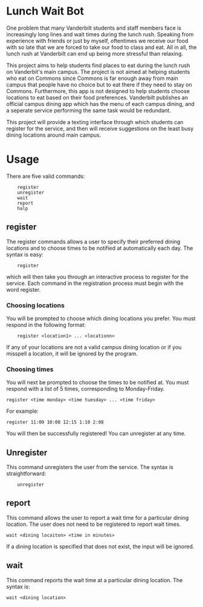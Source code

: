 # Lunch Wait Bot

One problem that many Vanderbilt students and staff members face is
increasingly long lines and wait times during the lunch rush.  Speaking from
experience with friends or just by myself, oftentimes we receive our food with
so late that we are forced to take our food to class and eat.  All in all, the
lunch rush at Vanderbilt can end up being more stressful than relaxing.

This project aims to help students find places to eat during the lunch rush
on Vanderbit's main campus.  The project is not aimed at helping students who eat 
on Commons since Commons is far enough away from main campus that people have no choice 
but to eat there if they need to stay on Commons.  Furthermore, this app is not designed
to help students choose locations to eat based on their food preferences.  Vanderbilt 
publishes an official campus dining app which has the menu of each campus dining,
and a seperate service performing the same task would be redundant.

This project will provide a texting interface through which students can register 
for the service, and then will receive suggestions on the least busy dining locations 
around main campus.

# Usage
There are five valid commands:

```
	register
	unregister
	wait
	report
	halp
```

## register
The register commands allows a user to specify their preferred dining locations and to choose
times to be notified at automatically each day.  The syntax is easy:

```
	register
```

which will then take you through an interactive process to register for the service.  Each command 
in the registration process must begin with the word register.

### Choosing locations
You will be prompted to choose which dining locations you prefer.  You must respond in the following format:
```
	register <location1> ... <locationn>
```

If any of your locations are not a valid campus dining location or if you misspell a location, it will be
ignored by the program.

### Choosing times
You will next be prompted to choose the times to be notified at.  You must respond with a list of 5 times, corresponding
to Monday-Friday.

```
register <time monday> <time tuesday> ... <time friday>
```

For example:
```
register 11:00 10:00 12:15 1:10 2:08
```

You will then be successfully registered!  You can unregister at any time.

## Unregister
This command unregisters the user from the service.  The syntax is straightforward:
```
	unregister
```

## report
This command allows the user to report a wait time for a particular dining location.  The user
does not need to be registered to report wait times.

```
wait <dining locaiton> <time in minutes>
```

If a dining location is specified that does not exist, the input will be ignored.

## wait
This command reports the wait time at a particular dining location. The syntax is:

```
wait <dining location>
```
